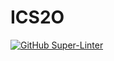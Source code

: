 # ICS2O
[![GitHub Super-Linter](https://github.com/NiallDionne/ICS2O/workflows/Lint%20Code%20Base/badge.svg)](https://github.com/marketplace/actions/super-linter)
